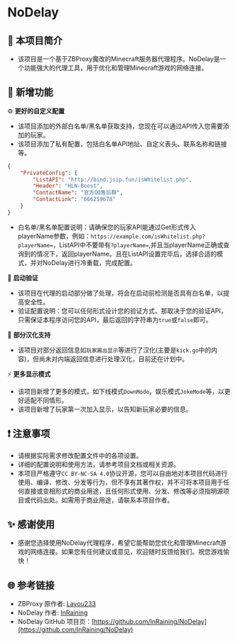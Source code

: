 # NoDelay

## 📝 本项目简介

- 该项目是一个基于ZBProxy魔改的Minecraft服务器代理程序。NoDelay是一个功能强大的代理工具，用于优化和管理Minecraft游戏的网络连接。

## 🧭 新增功能

⚙️ **更好的自定义配置**

- 该项目添加的外部白名单/黑名单获取支持，您现在可以通过API传入您需要添加的玩家。
- 该项目添加了私有配置，包括白名单API地址、自定义表头、联系名称和链接等。

```json
{
    "PrivateConfig": {
        "ListAPI": "http://bind.jsip.fun/isWhitelist.php",
        "Header": "HLN-Boost",
        "ContactName": "官方QQ售后群",
        "ContactLink": "666259678"
    }
}
```

- 白名单/黑名单配置说明：请确保您的玩家API能通过Get形式传入playerName参数，例如：`https://example.com/isWhitelist.php?playerName=`，ListAPI中不要带有`?playerName=`,并且当playerName正确或查询到的情况下，返回playerName。且在ListAPI设置完毕后，选择合适的模式，并对NoDelay进行冷重载，完成配置。

🔑 **启动验证**

- 该项目在代理的启动部分做了处理，将会在启动前检测是否具有白名单，以提高安全性。
- 验证配置说明：您可以任何形式设计您的验证方式，那取决于您的验证API，只需保证本程序访问您的API，最后返回的字符串为`true`或`false`即可。

🔨 **部分汉化支持**

- 该项目对部分返回信息如`玩家踢出显示`等进行了汉化(主要是`kick.go`中的内容)，但尚未对内端返回信息进行处理汉化，目前还在计划中。

⚡ **更多显示模式**

- 该项目新增了更多的模式，如下线模式`DownMode`，娱乐模式`JokeMode`等，以更好适配不同情形。
- 该项目新增了玩家第一次加入显示，以告知新玩家必要的信息。

## ❗️ 注意事项

- 请根据实际需求修改配置文件中的各项设置。
- 详细的配置说明和使用方法，请参考项目文档或相关资源。
- 本项目严格遵守`CC BY-NC-SA 4.0`协议开源，您可以自由地对本项目代码进行使用、编译、修改、分发等行为，但不享有其著作权，并不可将本项目用于任何直接或变相形式的商业用途，且任何形式使用、分发、修改等必须指明源项目或代码出处。如需用于商业用途，请联系本项目作者。

## ✨ 感谢使用

- 感谢您选择使用NoDelay代理程序，希望它能帮助您优化和管理Minecraft游戏的网络连接。如果您有任何建议或意见，欢迎随时反馈给我们。祝您游戏愉快！

## 🌐 参考链接

- ZBProxy 原作者: [Layou233](https://github.com/Layou233)
- NoDelay 作者: [InRaining](https://github.com/InRaining)
- NoDelay GitHub 项目页：[https://github.com/InRaining/NoDelay](https://github.com/InRaining/NoDelay)
